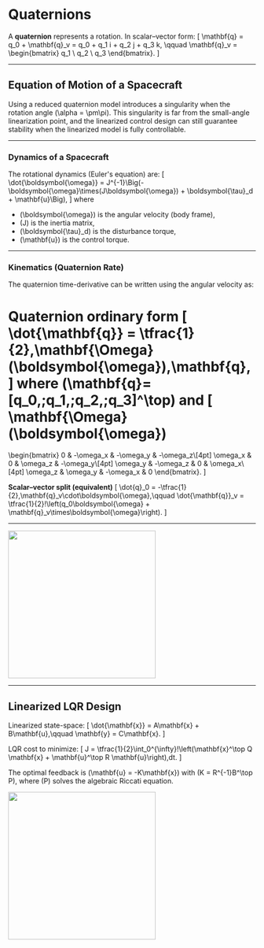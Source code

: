 # Quaternions

A **quaternion** represents a rotation. In scalar–vector form:
\[
\mathbf{q} = q_0 + \mathbf{q}_v = q_0 + q_1 i + q_2 j + q_3 k,
\qquad
\mathbf{q}_v = \begin{bmatrix} q_1 \\ q_2 \\ q_3 \end{bmatrix}.
\]

---

## Equation of Motion of a Spacecraft

Using a reduced quaternion model introduces a singularity when the rotation angle \(\alpha = \pm\pi\). This singularity is far from the small-angle linearization point, and the linearized control design can still guarantee stability when the linearized model is fully controllable.

---

### Dynamics of a Spacecraft

The rotational dynamics (Euler's equation) are:
\[
\dot{\boldsymbol{\omega}} = J^{-1}\Big(-\boldsymbol{\omega}\times(J\boldsymbol{\omega}) + \boldsymbol{\tau}_d + \mathbf{u}\Big),
\]
where
- \(\boldsymbol{\omega}\) is the angular velocity (body frame),
- \(J\) is the inertia matrix,
- \(\boldsymbol{\tau}_d\) is the disturbance torque,
- \(\mathbf{u}\) is the control torque.

---

### Kinematics (Quaternion Rate)

The quaternion time-derivative can be written using the angular velocity as:

**Quaternion ordinary form**
\[
\dot{\mathbf{q}} = \tfrac{1}{2}\,\mathbf{\Omega}(\boldsymbol{\omega})\,\mathbf{q},
\]
where \(\mathbf{q}=[q_0,\;q_1,\;q_2,\;q_3]^\top\) and
\[
\mathbf{\Omega}(\boldsymbol{\omega})
=
\begin{bmatrix}
0 & -\omega_x & -\omega_y & -\omega_z\\[4pt]
\omega_x & 0 & \omega_z & -\omega_y\\[4pt]
\omega_y & -\omega_z & 0 & \omega_x\\[4pt]
\omega_z & \omega_y & -\omega_x & 0
\end{bmatrix}.
\]

**Scalar–vector split (equivalent)**
\[
\dot{q}_0 = -\tfrac{1}{2}\,\mathbf{q}_v\cdot\boldsymbol{\omega},\qquad
\dot{\mathbf{q}}_v = \tfrac{1}{2}\!\left(q_0\boldsymbol{\omega} + \mathbf{q}_v\times\boldsymbol{\omega}\right).
\]

---

<img src="images/Dynamics.png" width="300" />

---

## Linearized LQR Design

Linearized state-space:
\[
\dot{\mathbf{x}} = A\mathbf{x} + B\mathbf{u},\qquad
\mathbf{y} = C\mathbf{x}.
\]

LQR cost to minimize:
\[
J = \tfrac{1}{2}\int_0^{\infty}\!\left(\mathbf{x}^\top Q \mathbf{x} + \mathbf{u}^\top R \mathbf{u}\right)\,dt.
\]

The optimal feedback is \(\mathbf{u} = -K\mathbf{x}\) with \(K = R^{-1}B^\top P\), where \(P\) solves the algebraic Riccati equation.

<img src="images/control.png" width="300" />

